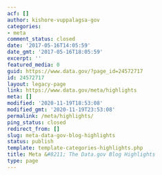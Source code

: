 ```yaml
---
acf: []
author: kishore-vuppalagsa-gov
categories:
- meta
comment_status: closed
date: '2017-05-16T14:05:59'
date_gmt: '2017-05-16T18:05:59'
excerpt: ''
featured_media: 0
guid: https://www.data.gov/?page_id=24572717
id: 24572717
layout: legacy-page
link: https://www.data.gov/meta/highlights
meta: []
modified: '2020-11-19T18:53:08'
modified_gmt: '2020-11-19T23:53:08'
permalink: /meta/highlights/
ping_status: closed
redirect_from: []
slug: meta-data-gov-blog-highlights
status: publish
template: template-categories-highlights.php
title: Meta &#8211; The Data.gov Blog Highlights
type: page
---
```


